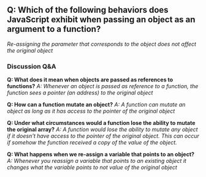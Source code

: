## Q: Which of the following behaviors does JavaScript exhibit when passing an object as an argument to a function?

_Re-assigning the parameter that corresponds to the object does not affect the original object_

### Discussion Q&A

**Q: What does it mean when objects are passed as references to functions?**
_A: Whenever an object is passed as reference to a function, the function sees a pointer (an address) to the original object_

**Q: How can a function mutate an object?**
_A: A function can mutate an object as long as it has access to the pointer of the original object_

**Q: Under what circumstances would a function lose the ability to mutate the original array?**
_A: A function would lose the ability to mutate any object if it doesn't have access to the pointer of the original object. This can occur if somehow the function received a copy of the value of the object._

**Q: What happens when we re-assign a variable that points to an object?**
_A: Whenever you reassign a variable that points to an existing object it changes what the variable points to not value of the original object_
